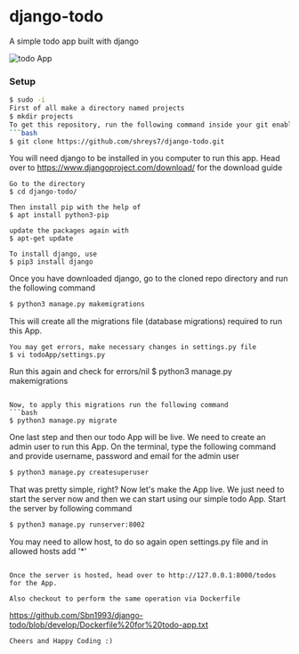# django-todo
A simple todo app built with django

![todo App](https://raw.githubusercontent.com/shreys7/django-todo/develop/staticfiles/todoApp.png)
### Setup
```bash
$ sudo -i
First of all make a directory named projects
$ mkdir projects
To get this repository, run the following command inside your git enabled terminal
```bash
$ git clone https://github.com/shreys7/django-todo.git
```
You will need django to be installed in you computer to run this app. Head over to https://www.djangoproject.com/download/ for the download guide
```
Go to the directory 
$ cd django-todo/

Then install pip with the help of 
$ apt install python3-pip

update the packages again with 
$ apt-get update

To install django, use
$ pip3 install django

```
Once you have downloaded django, go to the cloned repo directory and run the following command

```bash
$ python3 manage.py makemigrations
```

This will create all the migrations file (database migrations) required to run this App.
```
You may get errors, make necessary changes in settings.py file
$ vi todoApp/settings.py
```
Run this again and check for errors/nil
$ python3 manage.py makemigrations
```

Now, to apply this migrations run the following command
```bash
$ python3 manage.py migrate
```

One last step and then our todo App will be live. We need to create an admin user to run this App. On the terminal, type the following command and provide username, password and email for the admin user
```bash
$ python3 manage.py createsuperuser
```

That was pretty simple, right? Now let's make the App live. We just need to start the server now and then we can start using our simple todo App. Start the server by following command

```bash
$ python3 manage.py runserver:8002
```
You may need to allow host, to do so again open settings.py file and in allowed hosts add '*'
```

Once the server is hosted, head over to http://127.0.0.1:8000/todos for the App.

Also checkout to perform the same operation via Dockerfile
```
https://github.com/Sbn1993/django-todo/blob/develop/Dockerfile%20for%20todo-app.txt
```
Cheers and Happy Coding :)
